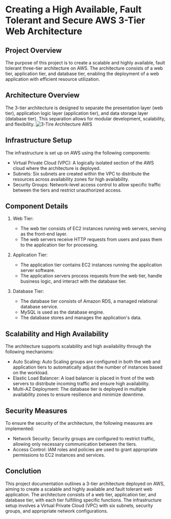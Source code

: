 # Creating a High Available, Fault Tolerant and Secure AWS 3-Tier Web Architecture
## Project Overview
The purpose of this project is to create a scalable and highly available, fault tolerant three-tier architecture on AWS. The architecture consists of a web tier, application tier, and database tier, enabling the deployment of a web application with efficient resource utilization.

## Architecture Overview
The 3-tier architecture is designed to separate the presentation layer (web tier), application logic layer (application tier), and data storage layer (database tier). This separation allows for modular development, scalability, and flexibility.
![3-Tire Architecture AWS](https://github.com/imran99744/architecting-3-tier-application-on-aws/assets/44345923/3cfa2e98-1248-4f8c-ad95-2eebe4e80105)

## Infrastructure Setup
The infrastructure is set up on AWS using the following components:
- Virtual Private Cloud (VPC): A logically isolated section of the AWS cloud where the architecture is deployed.
- Subnets: Six subnets are created within the VPC to distribute the resources across availability zones for high availability.
- Security Groups: Network-level access control to allow specific traffic between the tiers and restrict unauthorized access.

## Component Details
1. Web Tier:
   - The web tier consists of EC2 instances running web servers, serving as the front-end layer.
   - The web servers receive HTTP requests from users and pass them to the application tier for processing.

2. Application Tier:
   - The application tier contains EC2 instances running the application server software.
   - The application servers process requests from the web tier, handle business logic, and interact with the database tier.

3. Database Tier:
   - The database tier consists of Amazon RDS, a managed relational database service.
   - MySQL is used as the database engine.
   - The database stores and manages the application's data.

## Scalability and High Availability
The architecture supports scalability and high availability through the following mechanisms:
  - Auto Scaling: Auto Scaling groups are configured in both the web and application tiers to automatically adjust the number of instances based on the workload.
  - Elastic Load Balancer: A load balancer is placed in front of the web servers to distribute incoming traffic and ensure high availability.
  - Multi-AZ Deployment: The database tier is deployed in multiple availability zones to ensure resilience and minimize downtime.
  
 ## Security Measures
  To ensure the security of the architecture, the following measures are implemented:
- Network Security: Security groups are configured to restrict traffic, allowing only necessary communication between the tiers.
- Access Control: IAM roles and policies are used to grant appropriate permissions to EC2 instances and services.

## Conclution

This project documentation outlines a 3-tier architecture deployed on AWS, aiming to create a scalable and highly available and fault tolerant web application. The architecture consists of a web tier, application tier, and database tier, with each tier fulfilling specific functions. The infrastructure setup involves a Virtual Private Cloud (VPC) with six subnets, security groups, and appropriate network configurations. 
